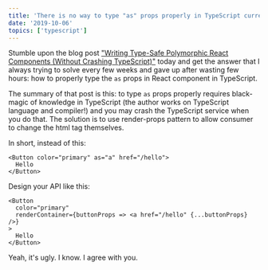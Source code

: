 ```yaml
---
title: 'There is no way to type "as" props properly in TypeScript currently'
date: '2019-10-06'
topics: ['typescript']
---
```


Stumble upon the blog post ["Writing Type-Safe Polymorphic React Components (Without Crashing TypeScript)"][polymorphic-components] today and get the answer that I always trying to solve every few weeks and gave up after wasting few hours: how to properly type the `as` props in React component in TypeScript.

The summary of that post is this: to type `as` props properly requires black-magic of knowledge in TypeScript (the author works on TypeScript language and compiler!) and you may crash the TypeScript service when you do that. The solution is to use render-props pattern to allow consumer to change the html tag themselves.

In short, instead of this:

```tsx noWrapper
<Button color="primary" as="a" href="/hello">
  Hello
</Button>
```

Design your API like this:

```tsx noWrapper
<Button
  color="primary"
  renderContainer={buttonProps => <a href="/hello" {...buttonProps} />}
>
  Hello
</Button>
```

Yeah, it's ugly. I know. I agree with you.

[polymorphic-components]: https://blog.andrewbran.ch/polymorphic-react-components/
